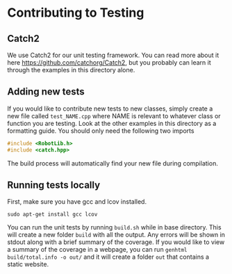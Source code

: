 # Contributing to Testing

## Catch2
We use Catch2 for our unit testing framework. You can read more about it here https://github.com/catchorg/Catch2, but you probably can learn it through the examples in this directory alone.

## Adding new tests
If you would like to contribute new tests to new classes, simply create a new file called `test_NAME.cpp` where NAME is relevant to whatever class or function you are testing. Look at the other examples in this directory as a formatting guide. You should only need the following two imports
```cpp
#include <RobotLib.h>
#include <catch.hpp>
```
The build process will automatically find your new file during compilation. 

## Running tests locally

First, make sure you have gcc and lcov installed.

`sudo apt-get install gcc lcov`

You can run the unit tests by running `build.sh` while in base directory. This will create a new folder `build` with all the output. Any errors will be shown in stdout along with a brief summary of the coverage. If you would like to view a summary of the coverage in a webpage, you can run `genhtml build/total.info -o out/` and it will create a folder `out` that contains a static website.